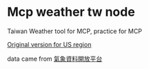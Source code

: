 # Mcp weather tw node

Taiwan Weather tool for MCP, practice for MCP

[Original version for US region](https://github.com/modelcontextprotocol/quickstart-resources/tree/main/weather-server-typescript)

data came from [氣象資料開放平台](https://opendata.cwa.gov.tw/dist/opendata-swagger.html)
